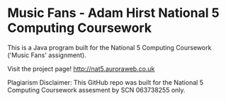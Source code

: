 Music Fans - Adam Hirst National 5 Computing Coursework
=======================================================

This is a Java program built for the National 5 Computing Coursework ('Music Fans' assignment).

Visit the project page!
http://nat5.auroraweb.co.uk

Plagiarism Disclaimer: This GitHub repo was built for the National 5 Computing Coursework assesment by SCN 063738255 only.
